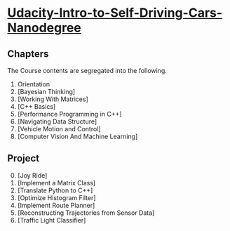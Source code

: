 # [Udacity-Intro-to-Self-Driving-Cars-Nanodegree](https://www.udacity.com/course/intro-to-self-driving-cars--nd113)

## Chapters
The Course contents are segregated into the following.

1. Orientation
2. [Bayesian Thinking]
3. [Working With Matrices]
4. [C++ Basics]
5. [Performance Programming in C++]
6. [Navigating Data Structure]
7. [Vehicle Motion and Control]
8. [Computer Vision And Machine Learning]

## Project
0. [Joy Ride]
1. [Implement a Matrix Class]
2. [Translate Python to C++]
3. [Optimize Histogram Filter]
4. [Implement Route Planner]
5. [Reconstructing Trajectories from Sensor Data]
6. [Traffic Light Classifier]


